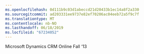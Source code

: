 ```yaml
---
ms.openlocfilehash: 0d111b9c03d1abeccd21d20433b1ec14a8f2a330
ms.sourcegitcommit: ad203331ee9737e82ef70206ac04eeb72a5f9c7f
ms.translationtype: MT
ms.contentlocale: nb-NO
ms.lasthandoff: 06/18/2019
ms.locfileid: "67234052"
---
```

Microsoft Dynamics CRM Online Fall ‘13